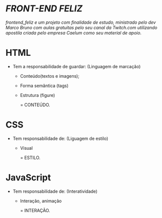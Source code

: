 # *FRONT-END FELIZ*

*frontend_feliz e um projeto com finalidade de estudo, ministrado pelo dev Marco Bruno com aulas gratuitas pelo seu canal da Twitch.com utilizando apostila criada pelo empresa Caelum como seu material de apoio.*

# HTML

- Tem a responsabilidade de guardar:
    (Linguagem de marcação)
    - Conteúdo(textos e imagens);
    - Forma semântica (tags)
    - Estrutura (figure)

        = CONTEÚDO.

# CSS

- Tem responsabilidade de: 
    (Liguagem de estilo)
    - Visual

        = ESTILO.

# JavaScript

- Tem responsabilidade de:
    (Interatividade)
    - Interação, animação

        = INTERAÇÃO.
